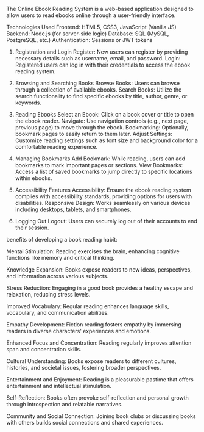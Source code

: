 The Online Ebook Reading System is a web-based application designed to allow users to read ebooks online through a user-friendly interface.

Technologies Used
Frontend: HTML5, CSS3, JavaScript (Vanilla JS)
Backend: Node.js (for server-side logic)
Database: SQL (MySQL, PostgreSQL, etc.)
Authentication: Sessions or JWT tokens

1. Registration and Login
Register: New users can register by providing necessary details such as username, email, and password.
Login: Registered users can log in with their credentials to access the ebook reading system.

2. Browsing and Searching Books
Browse Books: Users can browse through a collection of available ebooks.
Search Books: Utilize the search functionality to find specific ebooks by title, author, genre, or keywords.

3. Reading Ebooks
Select an Ebook: Click on a book cover or title to open the ebook reader.
Navigate: Use navigation controls (e.g., next page, previous page) to move through the ebook.
Bookmarking: Optionally, bookmark pages to easily return to them later.
Adjust Settings: Customize reading settings such as font size and background color for a comfortable reading experience.

4. Managing Bookmarks
Add Bookmark: While reading, users can add bookmarks to mark important pages or sections.
View Bookmarks: Access a list of saved bookmarks to jump directly to specific locations within ebooks.

5. Accessibility Features
Accessibility: Ensure the ebook reading system complies with accessibility standards, providing options for users with disabilities.
Responsive Design: Works seamlessly on various devices including desktops, tablets, and smartphones.

6. Logging Out
Logout: Users can securely log out of their accounts to end their session.

benefits of developing a book reading habit:

Mental Stimulation: Reading exercises the brain, enhancing cognitive functions like memory and critical thinking.

Knowledge Expansion: Books expose readers to new ideas, perspectives, and information across various subjects.

Stress Reduction: Engaging in a good book provides a healthy escape and relaxation, reducing stress levels.

Improved Vocabulary: Regular reading enhances language skills, vocabulary, and communication abilities.

Empathy Development: Fiction reading fosters empathy by immersing readers in diverse characters' experiences and emotions.

Enhanced Focus and Concentration: Reading regularly improves attention span and concentration skills.

Cultural Understanding: Books expose readers to different cultures, histories, and societal issues, fostering broader perspectives.

Entertainment and Enjoyment: Reading is a pleasurable pastime that offers entertainment and intellectual stimulation.

Self-Reflection: Books often provoke self-reflection and personal growth through introspection and relatable narratives.

Community and Social Connection: Joining book clubs or discussing books with others builds social connections and shared experiences.



